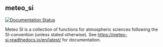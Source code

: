 ## meteo_si
<!-- [![Build Status](https://travis-ci.org/uwescience/meteo_si.svg?branch=master)](https://travis-ci.org/uwescience/meteo_si) -->

[![Documentation Status](https://readthedocs.org/projects/meteo-si/badge/?version=latest)](https://meteo-si.readthedocs.io/en/latest/?badge=latest)

Meteo SI is a collection of functions for atmospheric sciences following the 
SI-convention (unless stated otherwise). See 
https://meteo-si.readthedocs.io/en/latest/ for documentation. 

<!-- ### Module code

We place the module code in a file called `meteo_si.py` in directory called
`meteo_si`. This structure is a bit confusing at first, but it is a simple way
to create a structure where when we type `import meteo_si as sb` in an
interactive Python session, the classes and functions defined inside of the
`meteo_si.py` file are available in the `sb` namespace. For this to work, we
need to also create a file in `__init__.py` which contains code that imports
everything in that file into the namespace of the project:

    from .meteo_si import *

In the module code, we follow the convention that all functions are either
imported from other places, or are defined in lines that precede the lines that
use that function. This helps readability of the code, because you know that if
you see some name, the definition of that name will appear earlier in the file,
either as a function/variable definition, or as an import from some other module
or package.

In the case of the meteo_si module, the main classes defined at the bottom of
the file make use of some of the functions defined in preceding lines.

Remember that code will be probably be read more times than it will be written.
Make it easy to read (for others, but also for yourself when you come back to
it), by following a consistent formatting style. We strongly recommend
following the
[PEP8 code formatting standard](https://www.python.org/dev/peps/pep-0008/), and
we enforce this by running a code-linter called
[`flake8`](http://flake8.pycqa.org/en/latest/), which automatically checks the
code and reports any violations of the PEP8 standard (and checks for other
  general code hygiene issues), see below.

### Project Data

In this case, the project data is rather small, and recorded in csv
files.  Thus, it can be stored alongside the module code.  Even if the
data that you are analyzing is too large, and cannot be effectively
tracked with github, you might still want to store some data for
testing purposes.

Either way, you can create a `meteo_si/data` folder in which you can
organize the data. As you can see in the test scripts, and in the
analysis scripts, this provides a standard file-system location for
the data at:

    import os.path as op
    import meteo_si as sb
    data_path = op.join(sb.__path__[0], 'data')


### Testing

Most scientists who write software constantly test their code. That is, if you
are a scientist writing software, I am sure that you have tried to see how well
your code works by running every new function you write, examining the inputs
and the outputs of the function, to see if the code runs properly (without
error), and to see whether the results make sense.

Automated code testing takes this informal practice, makes it formal, and
automates it, so that you can make sure that your code does what it is supposed
to do, even as you go about making changes around it.

Most scientists writing code are not really in a position to write a complete
[specification](http://www.wired.com/2013/01/code-bugs-programming-why-we-need-specs/)
of their software, because when they start writing their code they don't quite
know what they will discover in their data, and these chance discoveries might
affect how the software evolves. Nor do most scientists have the inclination to
write complete specs - scientific code often needs to be good enough to cover
our use-case, and not any possible use-case. Testing the code serves as a way to
provide a reader of the code with very rough specification, in the sense that it
at least specifies certain input/output relationships that will certainly hold
in your code.

We recommend using the ['pytest'](http://pytest.org/latest/) library for
testing. The `py.test` application traverses the directory tree in which it is
issued, looking for files with the names that match the pattern `test_*.py`
(typically, something like our `meteo_si/tests/test_meteo_si.py`). Within each
of these files, it looks for functions with names that match the pattern
`test_*`. Typically each function in the module would have a corresponding test
(e.g. `test_transform_data`). This is sometimes called 'unit testing', because
it independently tests each atomic unit in the software. Other tests might run a
more elaborate sequence of functions ('end-to-end testing' if you run through
the entire analysis), and check that particular values in the code evaluate to
the same values over time. This is sometimes called 'regression testing'. We
have one such test in `meteo_si/tests/test_meteo_si.py` called
`test_params_regression`. Regressions in the code are often canaries in the coal
mine, telling you that you need to examine changes in your software
dependencies, the platform on which you are running your software, etc.

Test functions should contain assertion statements that check certain relations
in the code. Most typically, they will test for equality between an explicit
calculation of some kind and a return of some function. For example, in the
`test_cumgauss` function, we test that our implmentation of the cumulative
Gaussian function evaluates at the mean minus 1 standard deviation to
approximately (1-0.68)/2, which is the theoretical value this calculation should
have. We recommend using functions from the `numpy.testing` module (which we
import as `npt`) to assert certain relations on arrays and floating point
numbers. This is because `npt` contains functions that are specialized for
handling `numpy` arrays, and they allow to specify the tolerance of the
comparison through the `decimal` key-word argument.

To run the tests on the command line, change your present working directory to
the top-level directory of the repository (e.g. `/Users/arokem/code/meteo_si`),
and type:

    py.test meteo_si

This will exercise all of the tests in your code directory. If a test fails, you
will see a message such as:


    meteo_si/tests/test_meteo_si.py .F...

    =================================== FAILURES ===================================
    ________________________________ test_cum_gauss ________________________________

      def test_cum_gauss():
          sigma = 1
          mu = 0
          x = np.linspace(-1, 1, 12)
          y = sb.cumgauss(x, mu, sigma)
          # A basic test that the input and output have the same shape:
          npt.assert_equal(y.shape, x.shape)
          # The function evaluated over items symmetrical about mu should be
          # symmetrical relative to 0 and 1:
          npt.assert_equal(y[0], 1 - y[-1])
          # Approximately 68% of the Gaussian distribution is in mu +/- sigma, so
          # the value of the cumulative Gaussian at mu - sigma should be
          # approximately equal to (1 - 0.68/2). Note the low precision!
    >       npt.assert_almost_equal(y[0], (1 - 0.68) / 2, decimal=3)
    E       AssertionError:
    E       Arrays are not almost equal to 3 decimals
    E        ACTUAL: 0.15865525393145707
    E        DESIRED: 0.15999999999999998

    meteo_si/tests/test_meteo_si.py:49: AssertionError
    ====================== 1 failed, 4 passed in 0.82 seconds ======================

This indicates to you that a test has failed. In this case, the calculation is
accurate up to 2 decimal places, but not beyond, so the `decimal` key-word
argument needs to be adjusted (or the calculation needs to be made more
accurate).

As your code grows and becomes more complicated, you might develop new features
that interact with your old features in all kinds of unexpected and surprising
ways. As you develop new features of your code, keep running the tests, to make
sure that you haven't broken the old features.  Keep writing new tests for your
new code, and recording these tests in your testing scripts. That way, you can
be confident that even as the software grows, it still keeps doing correctly at
least the few things that are codified in the tests.

We have also provided a `Makefile` that allows you to run the tests with more
verbose and informative output from the top-level directory, by issuing the
following from the command line:

    make test

### Styling

It is a good idea to follow the PEP8 standard for code formatting. Common code
formatting makes code more readable, and using tools such as `flake8` (which
combines the tools `pep8` and `pyflakes`) can help make your code more readable,
avoid extraneous imports and lines of code, and overall keep a clean project
code-base.

Some projects include `flake8` inside their automated tests, so that every pull
request is examined for code cleanliness.

In this project, we have run `flake8` most (but not all) files, on
most (but not all) checks:

```
flake8 --ignore N802,N806 `find . -name *.py | grep -v setup.py | grep -v /doc/`
```

This means, check all .py files, but exclude setup.py and everything in
directories named "doc". Do all checks except N802 and N806, which enforce
lowercase-only names for variables and functions.

The `Makefile` contains an instruction for running this command as well:

    make flake8

### Documentation

Documenting your software is a good idea. Not only as a way to communicate to
others about how to use the software, but also as a way of reminding yourself
what the issues are that you faced, and how you dealt with them, in a few
months/years, when you return to look at the code.

The first step in this direction is to document every function in your module
code. We recommend following the [numpy docstring
standard](https://github.com/numpy/numpy/blob/master/doc/HOWTO_DOCUMENT.rst.txt),
which specifies in detail the inputs/outputs of every function, and specifies
how to document additional details, such as references to scientific articles,
notes about the mathematics behind the implementation, etc.

This standard also plays well with a system that allows you to create more
comprehensive documentation of your project. Writing such documentation allows
you to provide more elaborate explanations of the decisions you made when you
were developing the software, as well as provide some examples of usage,
explanations of the relevant scientific concepts, and references to the relevant
literature.

To document `meteo_si` we use the [sphinx documentation
system](http://sphinx-doc.org/). You can follow the instructions on the sphinx
website, and the example [here](http://matplotlib.org/sampledoc/) to set up the
system, but we have also already initialized and commited a skeleton
documentation system in the `docs` directory, that you can build upon.

Sphinx uses a `Makefile` to build different outputs of your documentation. For
example, if you want to generate the HTML rendering of the documentation (web
pages that you can upload to a website to explain the software), you will type:

	make html

This will generate a set of static webpages in the `doc/_build/html`, which you
can then upload to a website of your choice.

Alternatively, [readthedocs.org](https://readthedocs.org) (careful,
*not* readthedocs.**com**) is a service that will run sphinx for you,
and upload the documentation to their website. To use this service,
you will need to register with RTD. After you have done that, you will
need to "import your project" from your github account, through the
RTD web interface. To make things run smoothly, you also will need to
go to the "admin" panel of the project on RTD, and navigate into the
"advanced settings" so that you can tell it that your Python
configuration file is in `doc/conf.py`:

![RTD conf](https://github.com/uwescience/meteo_si/blob/master/doc/_static/RTD-advanced-conf.png)

 http://meteo_si.readthedocs.org/en/latest/


### Installation

For installation and distribution we will use the python standard
library `distutils` module. This module uses a `setup.py` file to
figure out how to install your software on a particular system. For a
small project such as this one, managing installation of the software
modules and the data is rather simple.

A `meteo_si/version.py` contains all of the information needed for the
installation and for setting up the [PyPI
page](https://pypi.python.org/pypi/meteo_si) for the software. This
also makes it possible to install your software with using `pip` and
`easy_install`, which are package managers for Python software. The
`setup.py` file reads this information from there and passes it to the
`setup` function which takes care of the rest.

Much more information on packaging Python software can be found in the
[Hitchhiker's guide to
packaging](https://the-hitchhikers-guide-to-packaging.readthedocs.org).


### Continuous integration

Travis-CI is a system that can be used to automatically test every revision of
your code directly from github, including testing of github pull requests,
before they are merged into the `master` branch. This provides you with
information needed in order to evaluate contrubutions made by others. It also
serves as a source of information for others interested in using or contributing
to your project about the degree of test coverage of your project.

You will need a .travis.yml file in your repo. This file contains the
configuration of your testing environment. This includes the different
environments in which you will test the source code (for example, we test
`meteo_si` against Python 2.7, Python 3.3 and Python 3.4). It includes steps
that need to be taken before installation of the software. For example,
installation of the software dependencies. For `meteo_si`, we use the
[`Miniconda`](http://conda.pydata.org/miniconda.html) software distribution (not
to be confused with [`Anaconda`](https://store.continuum.io/cshop/anaconda/),
though they are similar and both produced by Continuum).

For details on setting up Travis-CI with github, see Travis-CI's
[getting started
page](https://docs.travis-ci.com/user/getting-started/#To-get-started-with-Travis-CI%3A). To
summarize:

First, go to the Travis-CI [website](https://travis-ci.org/) and get a
Travis user account, linked to your github user account.

You will need to set up your github repo to talk to Travis (More explanation +
pictures will come here).

You will need to go back to travis-ci, and flip on the switch on that side as
well.

The travis output will also report to you about test coverage, if you set it up
that way.

You will start getting emails telling you the state of the testing suite on
every pull request for the software, and also when you break the test suite on
the `master` branch. That way, you can be pretty sure that the `master` is
working (or at least know when it isn't...).

You can also continuously test your code on a Windows system. This is done on
another CI system called [Appveyor](http://www.appveyor.com/). In prinicple, it
does something that is very similar to what Travis does: downloads your code,
installs it on a Windows machine, with various versions of python, and runs the
tests. Appveyor is controlled through another configuration file: the
`appveyor.yml`. In addition to committing this file into the repository, you
will need to activate Appveyor for your project. This is done by signing into
the Appveyor interface with your Github account, clicking on the "projects" tab
at the top of the page, then clicking on the "+" sign for "New project" and
selecting the project you would like to add from the menu that appears (you
might need to give Appveyor the permission to see projects in your Github
account).

### Distribution

The main venue for distribution of Python software is the [Python
Package Index](https://pypi.python.org/), or PyPI, also lovingly known
as "the cheese-shop".

To distribute your software on PyPI, you will need to create a user account on
[PyPI](http://python-packaging-user-guide.readthedocs.org/en/latest/distributing/#register-your-project).
It is recommended that you upload your software using
[twine](http://python-packaging-user-guide.readthedocs.org/en/latest/distributing/#upload-your-distributions).

Using Travis, you can automatically upload your software to PyPI,
every time you push a tag of your software to github. The instructions
on setting this up can be found
[here](http://docs.travis-ci.com/user/deployment/pypi/). You will need
to install the travis command-line interface

### Licensing

License your code! A repository like this without a license maintains
copyright to the author, but does not provide others with any
conditions under which they can use the software. In this case, we use
the MIT license. You can read the conditions of the license in the
`LICENSE` file. As you can see, this is not an Apple software license
agreement (has anyone ever actually tried to read one of those?). It's
actually all quite simple, and boils down to "You can do whatever you
want with my software, but I take no responsibility for what you do
with my software"

For more details on what you need to think about when considering
choosing a license, see this
[article](http://www.astrobetter.com/blog/2014/03/10/the-whys-and-hows-of-licensing-scientific-code/)!

### Getting cited

When others use your code in their research, they should probably cite you. To
make their life easier, we use [duecredit](http://www.duecredit.org). This is a software
library that allows you to annotate your code with the correct way to cite it.
To enable `duecredit`, we have added a file `due.py` into the main directory.
This file does not need to change at all (though you might want to occasionally
update it from duecredit itself. It's
[here](https://github.com/duecredit/duecredit/blob/master/duecredit/stub.py),
under the name `stub.py`).

In addition, you will want to provide a digital object identifier (DOI) to the
article you want people to cite.

To get a DOI, use the instructions in [this page](https://guides.github.com/activities/citable-code/)

Another way to get your software cited is by writing a paper. There are several
[journals that publish papers about software](https://www.software.ac.uk/resources/guides/which-journals-should-i-publish-my-software).

### Scripts

A scripts directory can be used as a place to experiment with your
module code, and as a place to produce scripts that contain a
narrative structure, demonstrating the use of the code, or producing
scientific results from your code and your data and telling a story
with these elements.

For example, this repository contains an [IPython notebook] that reads
in some data, and creates a figure. Maybe this is *Figure 1* from some
future article? You can see this notebook fully rendered
[here](https://github.com/uwescience/meteo_si/blob/master/scripts/Figure1.ipynb).


### Git Configuration

Currently there are two files in the repository which help working
with this repository, and which you could extend further:

- `.gitignore` -- specifies intentionally untracked files (such as
  compiled `*.pyc` files), which should not typically be committed to
  git (see `man gitignore`)
- `.mailmap` -- if any of the contributors used multiple names/email
  addresses or his git commit identity is just an alias, you could
  specify the ultimate name/email(s) for each contributor, so such
  commands as `git shortlog -sn` could take them into account (see
  `git shortlog --help`)


### Using `meteo_si` as a template

Let's assume that you want to create a small scientific Python project
called `smallish`. Maybe you already have some code that you are
interested in plugging into the module file, and some ideas about what
the tests might look like.

To use this repository as a template, you can use the Github import
functionality. Go to [https://import.github.com](https://import.github.com).
Under "old repository clone URL" enter: https://github.com/uwescience/meteo_si

Under "new repository details" enter in the name field the name of your
project. For example, enter `smallish` here. After that, you can hit the "Begin
Import" button.

You should then be able to clone the new repo into your machine. You will want
to change the names of the files. For example, you will want to move
`meteo_si/meteo_si.py` to be called `smallish/smallish.py`

	git mv meteo_si smallish
	git mv smallish/meteo_si.py smallish/smallish.py
	git mv smallish/tests/test_meteo_si.py smallish/tests/test_smallish.py

Make a commit recording these changes. Something like:

	git commit -a -m"Moved names from `meteo_si` to `smallish`"

You will probably want to remove all the example data:

	git rm smallish/data/*
	git commit -a -m"Removed example `meteo_si` data"

Possibly, you will want to add some of your own data in there.

You will want to edit a few more places that still have `meteo_si` in them. Type
the following to see where all these files are:

	git grep meteo_si

You can replace `meteo_si` for `smallish` quickly with:

	git grep -l 'meteo_si' | xargs sed -i 's/meteo_si/smallish/g'

This very file (README.md) should be edited to reflect what your project is
about.

Other places that contain this name include the `doc/conf.py` file, which
configures the sphinx documentation, as well as the `doc/Makefile` file (edit
carefully!), and the `doc/index.rst` file.

The `.coveragerc` file contains a few mentions of that name, as well as the
`.travis.yml` file. This one will also have to be edited to reflect your PyPI
credentials (see [above](### Distribution)).

Edit all the mentions of `meteo_si` in the `meteo_si/__init__.py` file, and in
the `meteo_si/version.py` file as well.

Finally, you will probably want to change the copyright holder in the `LICENSE`
file to be you. You can also replace the text of that file, if it doesn't match
your needs.

At this point, make another commit, and continue to develop your own code based
on this template.
 -->